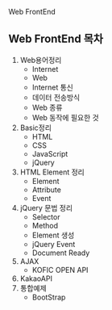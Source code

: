 Web FrontEnd

## Web FrontEnd 목차

1. Web용어정리
   - Internet
   - Web
   - Internet 통신
   - 데이터 전송방식
   - Web 종류
   - Web 동작에 필요한 것
2. Basic정리
   - HTML
   - CSS
   - JavaScript
   - jQuery
3. HTML Element 정리
   - Element
   - Attribute
   - Event
4. jQuery 문법 정리
   - Selector
   - Method
   - Element 생성
   - jQuery Event
   - Document Ready
5. AJAX
   - KOFIC OPEN API
6. KakaoAPI
7. 통합예제
   - BootStrap

